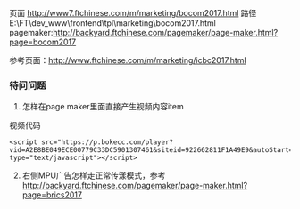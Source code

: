 页面 <http://www7.ftchinese.com/m/marketing/bocom2017.html>
路径 E:\FT\dev_www\frontend\tpl\marketing\bocom2017.html
pagemaker:<http://backyard.ftchinese.com/pagemaker/page-maker.html?page=bocom2017>

参考页面：<http://www.ftchinese.com/m/marketing/icbc2017.html>

### 待问问题
1. 怎样在page maker里面直接产生视频内容item

视频代码

```
<script src="https://p.bokecc.com/player?vid=A2E8BE049ECE00779C33DC5901307461&siteid=922662811F1A49E9&autoStart=false&width=350&height=280&playerid=3571A3BF2AEC8829&playertype=1" type="text/javascript"></script>
```

2. 右侧MPU广告怎样走正常传漾模式，参考<http://backyard.ftchinese.com/pagemaker/page-maker.html?page=brics2017>